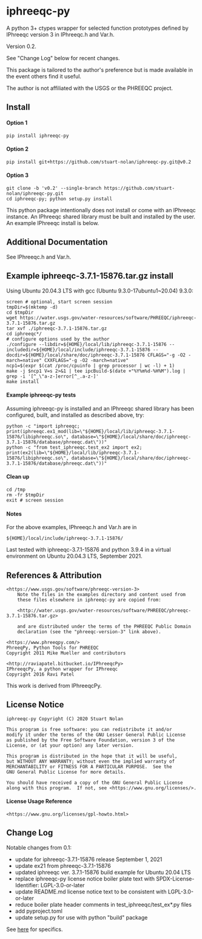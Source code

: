 # iphreeqc-py
A python 3+ ctypes wrapper for selected function prototypes defined by
IPhreeqc version 3 in IPhreeqc.h and Var.h.

Version 0.2.

See "Change Log" below for recent changes.

This package is tailored to the author's preference but is made available in
the event others find it useful.  

The author is not affiliated with the USGS or the PHREEQC project.  

## Install
#### Option 1

    pip install iphreeqc-py

#### Option 2

    pip install git+https://github.com/stuart-nolan/iphreeqc-py.git@v0.2
    
#### Option 3

    git clone -b 'v0.2' --single-branch https://github.com/stuart-nolan/iphreeqc-py.git
    cd iphreeqc-py; python setup.py install

This python package intentionally does not install or come with an IPhreeqc
instance.  An IPhreeqc shared library must be built and installed by the user.
An example IPhreeqc install is below.

## Additional Documentation
See IPhreeqc.h and Var.h.

## Example iphreeqc-3.7.1-15876.tar.gz install
Using Ubuntu 20.04.3 LTS with gcc (Ubuntu 9.3.0-17ubuntu1~20.04) 9.3.0:

    screen # optional, start screen session
    tmpDir=$(mktemp -d)
    cd $tmpDir
    wget https://water.usgs.gov/water-resources/software/PHREEQC/iphreeqc-3.7.1-15876.tar.gz
    tar xvf ./iphreeqc-3.7.1-15876.tar.gz
    cd iphreeqc*/
    # configure options used by the author
    ./configure --libdir=${HOME}/local/lib/iphreeqc-3.7.1-15876 --includedir=${HOME}/local/include/iphreeqc-3.7.1-15876 --docdir=${HOME}/local/share/doc/iphreeqc-3.7.1-15876 CFLAGS="-g -O2 -march=native" CXXFLAGS="-g -O2 -march=native"
    ncp1=$(expr $(cat /proc/cpuinfo | grep processor | wc -l) + 1)
    make -j $ncp1 V=s 2>&1 | tee ipcBuild-$(date +"%Y%m%d-%H%M").log | grep -i '[^_\"a-z-]error[^_.a-z-]'
    make install

#### Example iphreeqc-py tests
Assuming iphreeqc-py is installed and an IPhreeqc shared library has been
configured, built, and installed as described above, try:

    python -c "import iphreeqc; print(iphreeqc.ex1_mod(lib=\"${HOME}/local/lib/iphreeqc-3.7.1-15876/libiphreeqc.so\", database=\"${HOME}/local/share/doc/iphreeqc-3.7.1-15876/database/phreeqc.dat\"))"
    python -c "from test_iphreeqc.test_ex2 import ex2; print(ex2(lib=\"${HOME}/local/lib/iphreeqc-3.7.1-15876/libiphreeqc.so\", database=\"${HOME}/local/share/doc/iphreeqc-3.7.1-15876/database/phreeqc.dat\"))"

#### Clean up

    cd /tmp
    rm -fr $tmpDir
    exit # screen session

#### Notes
For the above examples, IPhreeqc.h and Var.h are in

    ${HOME}/local/include/iphreeqc-3.7.1-15876/

Last tested with iphreeqc-3.7.1-15876 and python 3.9.4 in a virtual environment 
on Ubuntu 20.04.3 LTS, September 2021.

## References & Attribution
    <https://www.usgs.gov/software/phreeqc-version-3>
        Note the files in the examples directory and content used from 
        these files elsewhere in iphreeqc-py are copied from:
    
        <http://water.usgs.gov/water-resources/software/PHREEQC/phreeqc-3.7.1-15876.tar.gz>
    
        and are distributed under the terms of the PHREEQC Public Domain
        declaration (see the "phreeqc-version-3" link above).

    <https://www.phreeqpy.com/>
    PhreeqPy, Python Tools for PHREEQC
    Copyright 2011 Mike Mueller and contributors

    <http://raviapatel.bitbucket.io/IPhreeqcPy>
    IPhreeqcPy, a python wrapper for IPhreeqc
    Copyright 2016 Ravi Patel

This work is derived from IPhreeqcPy.

## License Notice
    iphreeqc-py Copyright (C) 2020 Stuart Nolan

    This program is free software: you can redistribute it and/or
    modify it under the terms of the GNU Lesser General Public License
    as published by the Free Software Foundation, version 3 of the
    License, or (at your option) any later version.

    This program is distributed in the hope that it will be useful,
    but WITHOUT ANY WARRANTY; without even the implied warranty of
    MERCHANTABILITY or FITNESS FOR A PARTICULAR PURPOSE.  See the
    GNU General Public License for more details.

    You should have received a copy of the GNU General Public License
    along with this program.  If not, see <https://www.gnu.org/licenses/>.

#### License Usage Reference
    <https://www.gnu.org/licenses/gpl-howto.html>

## Change Log
Notable changes from 0.1:
  - update for iphreeqc-3.7.1-15876 release September 1, 2021
  - update ex21 from phreeqc-3.7.1-15876
  - updated iphreeqc ver. 3.7.1-15876 build example for Ubuntu 20.04 LTS
  - replace iphreeqc-py license notice boiler plate text with
    SPDX-License-Identifier: LGPL-3.0-or-later 
  - update README.md license notice text to be consistent with
    LGPL-3.0-or-later
  - reduce boiler plate header comments in test_iphreeqc/test_ex*.py files
  - add pyproject.toml
  - update setup.py for use with python "build" package
  
See [here](https://github.com/stuart-nolan/iphreeqc-py/commits/master) for
specifics.
